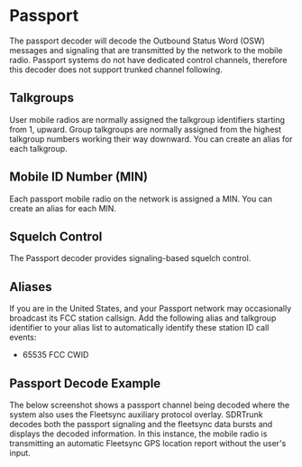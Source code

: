 # Passport #

The passport decoder will decode the Outbound Status Word (OSW) messages and 
signaling that are transmitted by the network to the mobile radio.  Passport
systems do not have dedicated control channels, therefore this decoder does not
support trunked channel following.

## Talkgroups ##

User mobile radios are normally assigned the talkgroup identifiers starting 
from 1, upward.  Group talkgroups are normally assigned from the highest 
talkgroup numbers working their way downward.  You can create an alias for each 
talkgroup.

## Mobile ID Number (MIN) ##

Each passport mobile radio on the network is assigned a MIN.  You can create 
an alias for each MIN.

## Squelch Control ##

The Passport decoder provides signaling-based squelch control.

## Aliases ##

If you are in the United States, and your Passport network may occasionally 
broadcast its FCC station callsign.  Add the following alias and talkgroup
identifier to your alias list to automatically identify these station ID
call events:

  * 65535 FCC CWID

## Passport Decode Example ##

The below screenshot shows a passport channel being decoded where the system
also uses the Fleetsync auxiliary protocol overlay.  SDRTrunk decodes both the 
passport signaling and the fleetsync data bursts and displays the decoded 
information.  In this instance, the mobile radio is transmitting an automatic
 Fleetsync GPS location report without the user's input.
